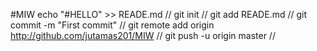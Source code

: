 #MIW
echo "#HELLO" >> READE.md //
git init                  //
git add READE.md          //
git commit -m "First commit"   //
git remote add origin  http://github.com/jutamas201/MIW   //
git push -u origin master   //
 
